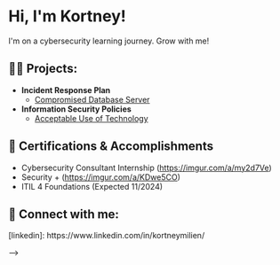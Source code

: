 <h1>Hi, I'm Kortney! </h1>
I'm on a cybersecurity learning journey. Grow with me!

<h2>👨‍💻 Projects:</h2>

- <b>Incident Response Plan</b>
  - [Compromised Database Server](https://drive.google.com/file/d/1LF27perUcUg4SWsF62qa8gBpqqEW6lGb/view?usp=sharing)
- <b>Information Security Policies</b>
  - [Acceptable Use of Technology](https://drive.google.com/file/d/151b-f99_IJojTGV3Glh3ZBONDzh963et/view?usp=sharing)

<h2> 🌱 Certifications & Accomplishments</h2>

- Cybersecurity Consultant Internship (https://imgur.com/a/my2d7Ve)
- Security + (https://imgur.com/a/KDwe5CO)
- ITIL 4 Foundations (Expected 11/2024)



<h2> 🤳 Connect with me:</h2>
[linkedin]: https://www.linkedin.com/in/kortneymilien/


-->
